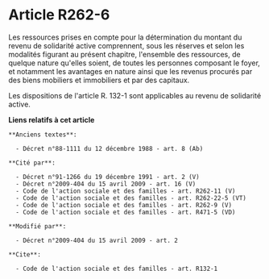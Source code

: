 # Article R262-6

Les ressources prises en compte pour la détermination du montant du revenu de solidarité active comprennent, sous les
réserves et selon les modalités figurant au présent chapitre, l'ensemble des ressources, de quelque nature qu'elles soient,
de toutes les personnes composant le foyer, et notamment les avantages en nature ainsi que les revenus procurés par des biens
mobiliers et immobiliers et par des capitaux. 

Les dispositions de l'article R. 132-1 sont applicables au revenu de solidarité active.

**Liens relatifs à cet article**

	**Anciens textes**:

	  - Décret n°88-1111 du 12 décembre 1988 - art. 8 (Ab)

	**Cité par**:

	  - Décret n°91-1266 du 19 décembre 1991 - art. 2 (V)
	  - Décret n°2009-404 du 15 avril 2009 - art. 16 (V)
	  - Code de l'action sociale et des familles - art. R262-11 (V)
	  - Code de l'action sociale et des familles - art. R262-22-5 (VT)
	  - Code de l'action sociale et des familles - art. R262-9 (V)
	  - Code de l'action sociale et des familles - art. R471-5 (VD)

	**Modifié par**:

	  - Décret n°2009-404 du 15 avril 2009 - art. 2

	**Cite**:

	  - Code de l'action sociale et des familles - art. R132-1
